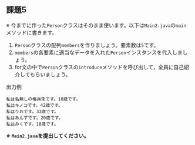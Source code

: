 ## 課題5
※ 今までに作った`Person`クラスはそのまま使います。以下は`Main2.java`の`main`メソッドに書きます。

1. `Person`クラスの配列`members`を作りましょう。要素数は`5`です。
2. `members`の各要素に適当なデータを入れた`Person`インスタンスを代入しましょう。
3. for文の中で`Person`クラスの`introduce`メソッドを呼び出して，全員に自己紹介してもらいましょう。

出力例
```
私は名無しの権兵衛です。10歳です。
私はキノコです。42歳です。
私はりおです。33歳です。
私はあんずです。20歳です。
私はみくです。18歳です。
```

**※ `Main2.java`を提出してください。**